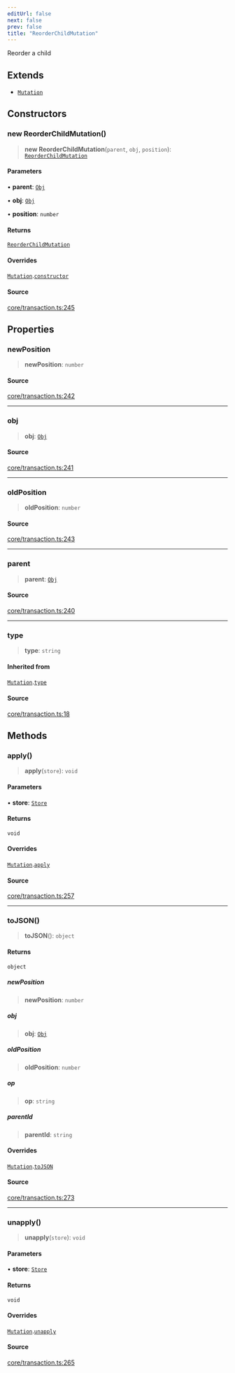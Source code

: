 ```yaml
---
editUrl: false
next: false
prev: false
title: "ReorderChildMutation"
---
```


Reorder a child

## Extends

- [`Mutation`](/api-core/classes/mutation/)

## Constructors

### new ReorderChildMutation()

> **new ReorderChildMutation**(`parent`, `obj`, `position`): [`ReorderChildMutation`](/api-core/classes/reorderchildmutation/)

#### Parameters

• **parent**: [`Obj`](/api-core/classes/obj/)

• **obj**: [`Obj`](/api-core/classes/obj/)

• **position**: `number`

#### Returns

[`ReorderChildMutation`](/api-core/classes/reorderchildmutation/)

#### Overrides

[`Mutation`](/api-core/classes/mutation/).[`constructor`](/api-core/classes/mutation/#constructors)

#### Source

[core/transaction.ts:245](https://github.com/dgmjs/dgmjs/blob/c296d113d513e412f08f9016159ca40d11e704cd/packages/core/src/core/transaction.ts#L245)

## Properties

### newPosition

> **newPosition**: `number`

#### Source

[core/transaction.ts:242](https://github.com/dgmjs/dgmjs/blob/c296d113d513e412f08f9016159ca40d11e704cd/packages/core/src/core/transaction.ts#L242)

***

### obj

> **obj**: [`Obj`](/api-core/classes/obj/)

#### Source

[core/transaction.ts:241](https://github.com/dgmjs/dgmjs/blob/c296d113d513e412f08f9016159ca40d11e704cd/packages/core/src/core/transaction.ts#L241)

***

### oldPosition

> **oldPosition**: `number`

#### Source

[core/transaction.ts:243](https://github.com/dgmjs/dgmjs/blob/c296d113d513e412f08f9016159ca40d11e704cd/packages/core/src/core/transaction.ts#L243)

***

### parent

> **parent**: [`Obj`](/api-core/classes/obj/)

#### Source

[core/transaction.ts:240](https://github.com/dgmjs/dgmjs/blob/c296d113d513e412f08f9016159ca40d11e704cd/packages/core/src/core/transaction.ts#L240)

***

### type

> **type**: `string`

#### Inherited from

[`Mutation`](/api-core/classes/mutation/).[`type`](/api-core/classes/mutation/#type)

#### Source

[core/transaction.ts:18](https://github.com/dgmjs/dgmjs/blob/c296d113d513e412f08f9016159ca40d11e704cd/packages/core/src/core/transaction.ts#L18)

## Methods

### apply()

> **apply**(`store`): `void`

#### Parameters

• **store**: [`Store`](/api-core/classes/store/)

#### Returns

`void`

#### Overrides

[`Mutation`](/api-core/classes/mutation/).[`apply`](/api-core/classes/mutation/#apply)

#### Source

[core/transaction.ts:257](https://github.com/dgmjs/dgmjs/blob/c296d113d513e412f08f9016159ca40d11e704cd/packages/core/src/core/transaction.ts#L257)

***

### toJSON()

> **toJSON**(): `object`

#### Returns

`object`

##### newPosition

> **newPosition**: `number`

##### obj

> **obj**: [`Obj`](/api-core/classes/obj/)

##### oldPosition

> **oldPosition**: `number`

##### op

> **op**: `string`

##### parentId

> **parentId**: `string`

#### Overrides

[`Mutation`](/api-core/classes/mutation/).[`toJSON`](/api-core/classes/mutation/#tojson)

#### Source

[core/transaction.ts:273](https://github.com/dgmjs/dgmjs/blob/c296d113d513e412f08f9016159ca40d11e704cd/packages/core/src/core/transaction.ts#L273)

***

### unapply()

> **unapply**(`store`): `void`

#### Parameters

• **store**: [`Store`](/api-core/classes/store/)

#### Returns

`void`

#### Overrides

[`Mutation`](/api-core/classes/mutation/).[`unapply`](/api-core/classes/mutation/#unapply)

#### Source

[core/transaction.ts:265](https://github.com/dgmjs/dgmjs/blob/c296d113d513e412f08f9016159ca40d11e704cd/packages/core/src/core/transaction.ts#L265)
